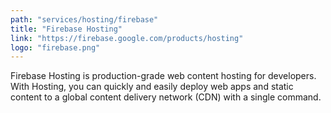 ```yaml
---
path: "services/hosting/firebase"
title: "Firebase Hosting"
link: "https://firebase.google.com/products/hosting"
logo: "firebase.png"
---
```


Firebase Hosting is production-grade web content hosting for developers. With Hosting, you can quickly and easily deploy web apps and static content to a global content delivery network (CDN) with a single command.
